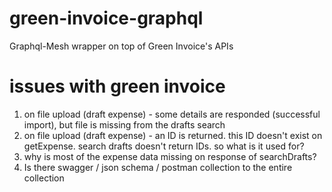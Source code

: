# green-invoice-graphql

Graphql-Mesh wrapper on top of Green Invoice's APIs

# issues with green invoice

1. on file upload (draft expense) - some details are responded (successful import), but file is missing from the drafts search
2. on file upload (draft expense) - an ID is returned. this ID doesn't exist on getExpense. search drafts doesn't return IDs. so what is it used for?
3. why is most of the expense data missing on response of searchDrafts?
4. Is there swagger / json schema / postman collection to the entire collection
